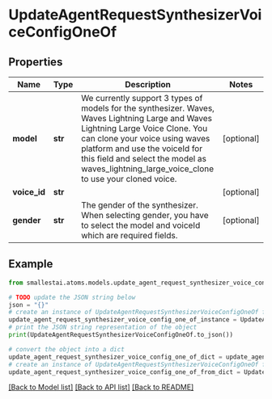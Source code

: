 # UpdateAgentRequestSynthesizerVoiceConfigOneOf


## Properties

Name | Type | Description | Notes
------------ | ------------- | ------------- | -------------
**model** | **str** | We currently support 3 types of models for the synthesizer. Waves, Waves Lightning Large and Waves Lightning Large Voice Clone. You can clone your voice using waves platform and use the voiceId for this field and select the model as waves_lightning_large_voice_clone to use your cloned voice. | [optional] 
**voice_id** | **str** |  | [optional] 
**gender** | **str** | The gender of the synthesizer. When selecting gender, you have to select the model and voiceId which are required fields. | [optional] 

## Example

```python
from smallestai.atoms.models.update_agent_request_synthesizer_voice_config_one_of import UpdateAgentRequestSynthesizerVoiceConfigOneOf

# TODO update the JSON string below
json = "{}"
# create an instance of UpdateAgentRequestSynthesizerVoiceConfigOneOf from a JSON string
update_agent_request_synthesizer_voice_config_one_of_instance = UpdateAgentRequestSynthesizerVoiceConfigOneOf.from_json(json)
# print the JSON string representation of the object
print(UpdateAgentRequestSynthesizerVoiceConfigOneOf.to_json())

# convert the object into a dict
update_agent_request_synthesizer_voice_config_one_of_dict = update_agent_request_synthesizer_voice_config_one_of_instance.to_dict()
# create an instance of UpdateAgentRequestSynthesizerVoiceConfigOneOf from a dict
update_agent_request_synthesizer_voice_config_one_of_from_dict = UpdateAgentRequestSynthesizerVoiceConfigOneOf.from_dict(update_agent_request_synthesizer_voice_config_one_of_dict)
```
[[Back to Model list]](../README.md#documentation-for-models) [[Back to API list]](../README.md#documentation-for-api-endpoints) [[Back to README]](../README.md)


